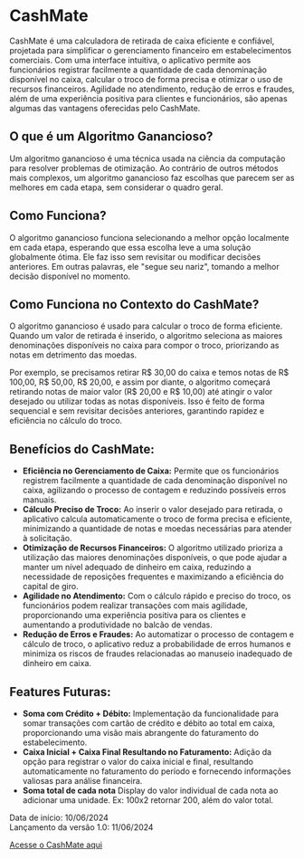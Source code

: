 <h1>CashMate</h1>

  <p>CashMate é uma calculadora de retirada de caixa eficiente e confiável, projetada para simplificar o gerenciamento financeiro em estabelecimentos comerciais. Com uma interface intuitiva, o aplicativo permite aos funcionários registrar facilmente a quantidade de cada denominação disponível no caixa, calcular o troco de forma precisa e otimizar o uso de recursos financeiros. Agilidade no atendimento, redução de erros e fraudes, além de uma experiência positiva para clientes e funcionários, são apenas algumas das vantagens oferecidas pelo CashMate.</p>

  <h2>O que é um Algoritmo Ganancioso?</h2>
  <p>Um algoritmo ganancioso é uma técnica usada na ciência da computação para resolver problemas de otimização. Ao contrário de outros métodos mais complexos, um algoritmo ganancioso faz escolhas que parecem ser as melhores em cada etapa, sem considerar o quadro geral.</p>

  <h2>Como Funciona?</h2>
  <p>O algoritmo ganancioso funciona selecionando a melhor opção localmente em cada etapa, esperando que essa escolha leve a uma solução globalmente ótima. Ele faz isso sem revisitar ou modificar decisões anteriores. Em outras palavras, ele "segue seu nariz", tomando a melhor decisão disponível no momento.</p>

  <h2>Como Funciona no Contexto do CashMate?</h2>
  <p>O algoritmo ganancioso é usado para calcular o troco de forma eficiente. Quando um valor de retirada é inserido, o algoritmo seleciona as maiores denominações disponíveis no caixa para compor o troco, priorizando as notas em detrimento das moedas.</p>
  <p>Por exemplo, se precisamos retirar R$ 30,00 do caixa e temos notas de R$ 100,00, R$ 50,00, R$ 20,00, e assim por diante, o algoritmo começará retirando notas de maior valor (R$ 20,00 e R$ 10,00) até atingir o valor desejado ou utilizar todas as notas disponíveis. Isso é feito de forma sequencial e sem revisitar decisões anteriores, garantindo rapidez e eficiência no cálculo do troco.</p>

  <h2>Benefícios do CashMate:</h2>
  <ul>
    <li><strong>Eficiência no Gerenciamento de Caixa:</strong> Permite que os funcionários registrem facilmente a quantidade de cada denominação disponível no caixa, agilizando o processo de contagem e reduzindo possíveis erros manuais.</li>
    <li><strong>Cálculo Preciso de Troco:</strong> Ao inserir o valor desejado para retirada, o aplicativo calcula automaticamente o troco de forma precisa e eficiente, minimizando a quantidade de notas e moedas necessárias para atender à solicitação.</li>
    <li><strong>Otimização de Recursos Financeiros:</strong> O algoritmo utilizado prioriza a utilização das maiores denominações disponíveis, o que pode ajudar a manter um nível adequado de dinheiro em caixa, reduzindo a necessidade de reposições frequentes e maximizando a eficiência do capital de giro.</li>
    <li><strong>Agilidade no Atendimento:</strong> Com o cálculo rápido e preciso do troco, os funcionários podem realizar transações com mais agilidade, proporcionando uma experiência positiva para os clientes e aumentando a produtividade no balcão de vendas.</li>
    <li><strong>Redução de Erros e Fraudes:</strong> Ao automatizar o processo de contagem e cálculo de troco, o aplicativo reduz a probabilidade de erros humanos e minimiza os riscos de fraudes relacionadas ao manuseio inadequado de dinheiro em caixa.</li>
  </ul>
  
 <h2>Features Futuras:</h2>
  <ul>
    <li><strong>Soma com Crédito + Débito:</strong> Implementação da funcionalidade para somar transações com cartão de crédito e débito ao total em caixa, proporcionando uma visão mais abrangente do faturamento do estabelecimento.</li>
    <li><strong>Caixa Inicial + Caixa Final Resultando no Faturamento:</strong> Adição da opção para registrar o valor do caixa inicial e final, resultando automaticamente no faturamento do período e fornecendo informações valiosas para análise financeira.</li>
    <li><strong>Soma total de cada nota</strong> Display do valor individual de cada nota ao adicionar uma unidade. Ex: 100x2 retornar 200, além do valor total.</li>
  </ul>

  <p>Data de início: 10/06/2024<br>Lançamento da versão 1.0: 11/06/2024</p>

  <a href="https://caiorossi00.github.io/CashMate/">Acesse o CashMate aqui</a>
